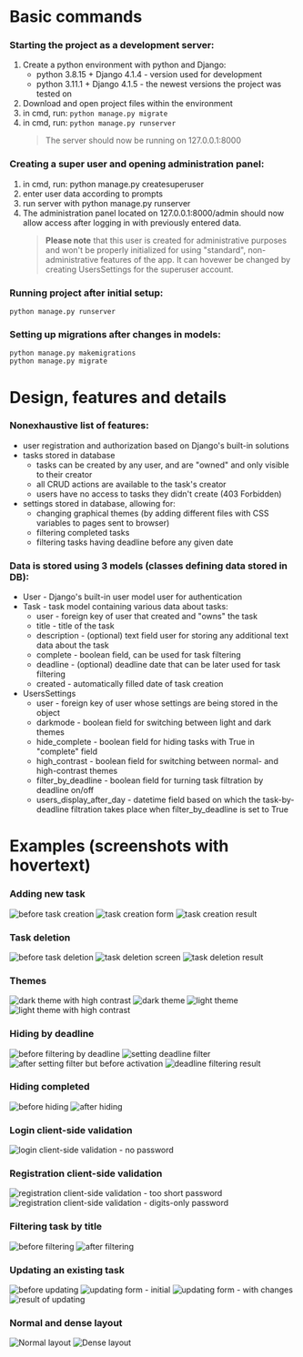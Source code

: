 # Basic commands

### Starting the project as a development server:

1. Create a python environment with python and Django:
   - python 3.8.15 + Django 4.1.4 - version used for development
   - python 3.11.1 + Django 4.1.5 - the newest versions the project was tested on
1. Download and open project files within the environment
1. in cmd, run: `python manage.py migrate`
1. in cmd, run: `python manage.py runserver`
   > The server should now be running on 127.0.0.1:8000

### Creating a super user and opening administration panel:

1. in cmd, run: python manage.py createsuperuser
1. enter user data according to prompts
1. run server with python manage.py runserver
1. The administration panel located on 127.0.0.1:8000/admin should now allow access after logging in with previously entered data.
   > **Please note** that this user is created for administrative purposes and won't be properly initialized for using "standard", non-administrative features of the app. It can hovewer be changed by creating UsersSettings for the superuser account.

### Running project after initial setup:

```
python manage.py runserver
```

### Setting up migrations after changes in models:

```
python manage.py makemigrations
python manage.py migrate
```

# Design, features and details

### Nonexhaustive list of features:

- user registration and authorization based on Django's built-in solutions
- tasks stored in database
  - tasks can be created by any user, and are "owned" and only visible to their creator
  - all CRUD actions are available to the task's creator
  - users have no access to tasks they didn't create (403 Forbidden)
- settings stored in database, allowing for:
  - changing graphical themes (by adding different files with CSS variables to pages sent to browser)
  - filtering completed tasks
  - filtering tasks having deadline before any given date

### Data is stored using 3 models (classes defining data stored in DB):

- User - Django's built-in user model user for authentication
- Task - task model containing various data about tasks:
  - user - foreign key of user that created and "owns" the task
  - title - title of the task
  - description - (optional) text field user for storing any additional text data about the task
  - complete - boolean field, can be used for task filtering
  - deadline - (optional) deadline date that can be later used for task filtering
  - created - automatically filled date of task creation
- UsersSettings
  - user - foreign key of user whose settings are being stored in the object
  - darkmode - boolean field for switching between light and dark themes
  - hide_complete - boolean field for hiding tasks with True in "complete" field
  - high_contrast - boolean field for switching between normal- and high-contrast themes
  - filter_by_deadline - boolean field for turning task filtration by deadline on/off
  - users_display_after_day - datetime field based on which the task-by-deadline filtration takes place when filter_by_deadline is set to True

# Examples (screenshots with hovertext)

### Adding new task

![before task creation](screenshots/task_deletion2.png "before task creation")
![task creation form](screenshots/add_new_task.png "task creation form")
![task creation result](screenshots/add_new_task2.png "task creation result")

### Task deletion

![before task deletion](screenshots/add_new_task2.png "before task deletion")
![task deletion screen](screenshots/task_deletion.png "task deletion screen")
![task deletion result](screenshots/task_deletion2.png "task deletion result")

### Themes

![dark theme with high contrast](screenshots/dark_contrast.png "dark theme with high contrast")
![dark theme](screenshots/dark.png "dark theme")
![light theme](screenshots/light.png "light theme")
![light theme with high contrast](screenshots/light_contrast.png "light theme with high contrast")

### Hiding by deadline

![before filtering by deadline](screenshots/dark_contrast.png "before filtering by deadline")
![setting deadline filter](screenshots/hide_by_deadline0.png "setting deadline filter")
![after setting filter but before activation](screenshots/hide_completed_1.png "after setting filter but before activation")
![deadline filtering result](screenshots/hide_by_deadline.png "deadline filtering result")

### Hiding completed

![before hiding](screenshots/hide_completed_1.png "before hiding")
![after hiding](screenshots/hide_completed_2.png "after hiding")

### Login client-side validation

![login client-side validation - no password](screenshots/login_validation.png "login client-side validation - no password")

### Registration client-side validation

![registration client-side validation - too short password](screenshots/register_validation1.png "registration client-side validation - too short password")
![registration client-side validation - digits-only password](screenshots/register_validation2.png "registration client-side validation - digits-only password")

### Filtering task by title

![before filtering](screenshots/text%20filtering.png "before filtering")
![after filtering](screenshots/text%20filtering2.png "after filtering")

### Updating an existing task

![before updating](screenshots/task_deletion2.png "before updating")
![updating form - initial](screenshots/update_task.png "updating form - initial")
![updating form - with changes](screenshots/update_task_2.png "updating form - with changes")
![result of updating](screenshots/update_task_3.png "result of updating")

### Normal and dense layout

![Normal layout](screenshots/normal_layout.png "Normal layout")
![Dense layout](screenshots/dense_layout.png "Dense layout")

